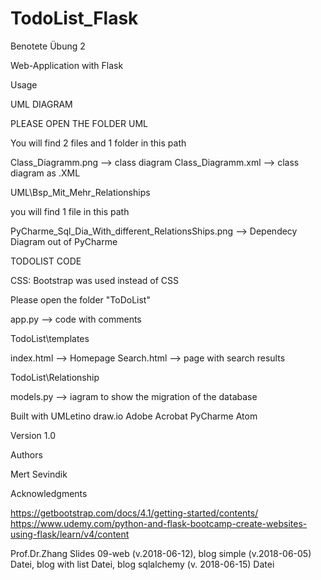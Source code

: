 # TodoList_Flask
Benotete Übung 2

Web-Application with Flask

Usage

UML DIAGRAM

PLEASE OPEN THE FOLDER UML

You will find 2 files and 1 folder in this path 

Class_Diagramm.png --> class diagram
Class_Diagramm.xml --> class diagram as .XML

UML\Bsp_Mit_Mehr_Relationships

you will find 1 file in this path 

PyCharme_Sql_Dia_With_different_RelationsShips.png --> Dependecy Diagram out of PyCharme


TODOLIST CODE

CSS: 
Bootstrap was used instead of CSS 

Please open the folder "ToDoList"

app.py --> code with comments

TodoList\templates

index.html --> Homepage
Search.html --> page with search results



TodoList\Relationship

models.py --> iagram to show the migration of the database


Built with 
UMLetino
draw.io
Adobe Acrobat
PyCharme
Atom


Version
1.0


Authors

Mert Sevindik


Acknowledgments

https://getbootstrap.com/docs/4.1/getting-started/contents/
https://www.udemy.com/python-and-flask-bootcamp-create-websites-using-flask/learn/v4/content

Prof.Dr.Zhang Slides 09-web (v.2018-06-12), blog simple (v.2018-06-05) Datei, blog with list Datei, blog sqlalchemy (v. 2018-06-15) Datei
